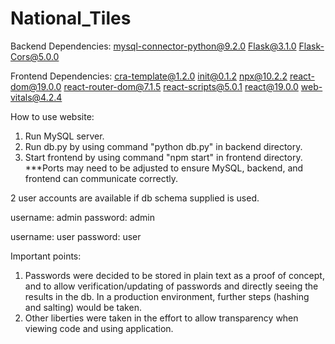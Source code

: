 # National_Tiles
Backend Dependencies:
mysql-connector-python@9.2.0
Flask@3.1.0
Flask-Cors@5.0.0

Frontend Dependencies:
cra-template@1.2.0
init@0.1.2
npx@10.2.2
react-dom@19.0.0
react-router-dom@7.1.5
react-scripts@5.0.1
react@19.0.0
web-vitals@4.2.4


How to use website:

1. Run MySQL server.
2. Run db.py by using command "python db.py" in backend directory.
3. Start frontend by using command "npm start" in frontend directory.
***Ports may need to be adjusted to ensure MySQL, backend, and frontend can communicate correctly.

2 user accounts are available if db schema supplied is used.

username: admin 
password: admin

username: user
password: user


Important points:
1. Passwords were decided to be stored in plain text as a proof of concept, and to allow verification/updating of passwords and directly seeing the results in the db. In a production environment, further steps (hashing and salting) would be taken.
2. Other liberties were taken in the effort to allow transparency when viewing code and using application.
